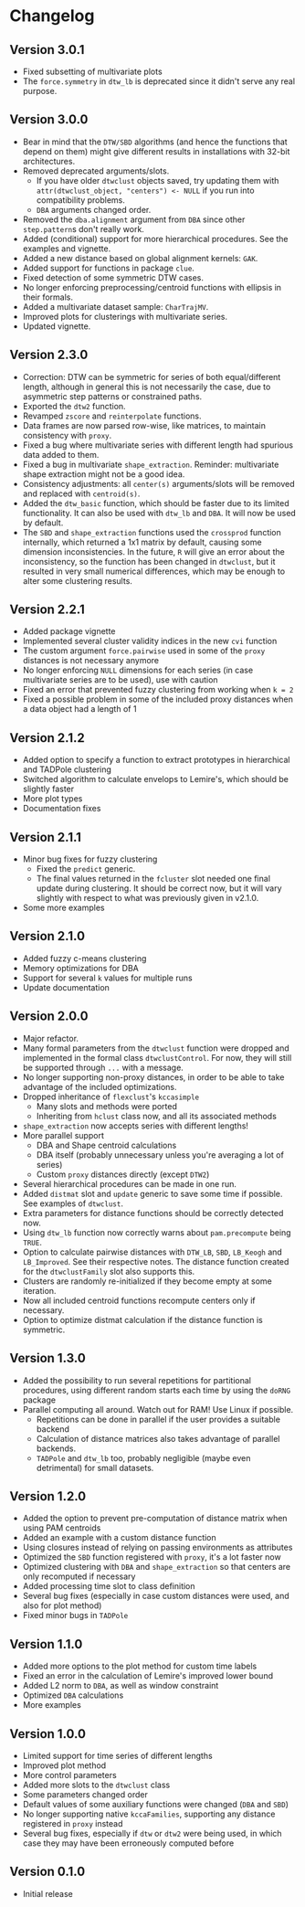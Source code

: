 # Changelog

## Version 3.0.1
* Fixed subsetting of multivariate plots
* The `force.symmetry` in `dtw_lb` is deprecated since it didn't serve any real purpose.

## Version 3.0.0
* Bear in mind that the `DTW/SBD` algorithms (and hence the functions that depend on them) might give different results in installations with 32-bit architectures.
* Removed deprecated arguments/slots.
    + If you have older `dtwclust` objects saved, try updating them with `attr(dtwclust_object, "centers") <- NULL` if you run into compatibility problems.
    + `DBA` arguments changed order.
* Removed the `dba.alignment` argument from `DBA` since other `step.pattern`s don't really work.
* Added (conditional) support for more hierarchical procedures. See the examples and vignette.
* Added a new distance based on global alignment kernels: `GAK`.
* Added support for functions in package `clue`.
* Fixed detection of some symmetric DTW cases.
* No longer enforcing preprocessing/centroid functions with ellipsis in their formals.
* Added a multivariate dataset sample: `CharTrajMV`.
* Improved plots for clusterings with multivariate series.
* Updated vignette.

## Version 2.3.0
* Correction: DTW can be symmetric for series of both equal/different length, although in general this is not necessarily the case, due to asymmetric step patterns or constrained paths.
* Exported the `dtw2` function.
* Revamped `zscore` and `reinterpolate` functions.
* Data frames are now parsed row-wise, like matrices, to maintain consistency with `proxy`.
* Fixed a bug where multivariate series with different length had spurious data added to them.
* Fixed a bug in multivariate `shape_extraction`. Reminder: multivariate shape extraction might not be a good idea.
* Consistency adjustments: all `center(s)` arguments/slots will be removed and replaced with `centroid(s)`.
* Added the `dtw_basic` function, which should be faster due to its limited functionality. It can
also be used with `dtw_lb` and `DBA`. It will now be used by default.
* The `SBD` and `shape_extraction` functions used the `crossprod` function internally, which returned a 1x1 matrix by default, causing some dimension inconsistencies. In the future, `R` will give an error about the inconsistency, so the function has been changed in `dtwclust`, but it resulted in very small numerical differences, which may be enough to alter some clustering results.

## Version 2.2.1
* Added package vignette
* Implemented several cluster validity indices in the new `cvi` function
* The custom argument `force.pairwise` used in some of the `proxy` distances is not necessary anymore
* No longer enforcing `NULL` dimensions for each series (in case multivariate series are to be used), use with caution
* Fixed an error that prevented fuzzy clustering from working when `k = 2`
* Fixed a possible problem in some of the included proxy distances when a data object had a length of 1

## Version 2.1.2
* Added option to specify a function to extract prototypes in hierarchical and TADPole clustering
* Switched algorithm to calculate envelops to Lemire's, which should be slightly faster
* More plot types
* Documentation fixes

## Version 2.1.1
* Minor bug fixes for fuzzy clustering
     + Fixed the `predict` generic.
     + The final values returned in the `fcluster` slot needed one final update during clustering. It should be correct now, but it will vary slightly with respect to what was previously given in v2.1.0.
* Some more examples

## Version 2.1.0
* Added fuzzy c-means clustering
* Memory optimizations for DBA
* Support for several `k` values for multiple runs
* Update documentation

## Version 2.0.0
* Major refactor.
* Many formal parameters from the `dtwclust` function were dropped and implemented in the formal class `dtwclustControl`. For now, they will still be supported through `...` with a message.
* No longer supporting non-proxy distances, in order to be able to take advantage of the included optimizations.
* Dropped inheritance of `flexclust`'s `kccasimple`
     + Many slots and methods were ported
     + Inheriting from `hclust` class now, and all its associated methods
* `shape_extraction` now accepts series with different lengths!
* More parallel support
     + DBA and Shape centroid calculations 
     + DBA itself (probably unnecessary unless you're averaging a lot of series)
     + Custom `proxy` distances directly (except `DTW2`)
* Several hierarchical procedures can be made in one run.
* Added `distmat` slot and `update` generic to save some time if possible. See examples of `dtwclust`.
* Extra parameters for distance functions should be correctly detected now.
* Using `dtw_lb` function now correctly warns about `pam.precompute` being `TRUE`.
* Option to calculate pairwise distances with `DTW_LB`, `SBD`, `LB_Keogh` and `LB_Improved`. See their respective notes. The distance function created for the `dtwclustFamily` slot also supports this.
* Clusters are randomly re-initialized if they become empty at some iteration.
* Now all included centroid functions recompute centers only if necessary.
* Option to optimize distmat calculation if the distance function is symmetric.

## Version 1.3.0
* Added the possibility to run several repetitions for partitional procedures, using different random starts each time by using the `doRNG` package
* Parallel computing all around. Watch out for RAM! Use Linux if possible.
     + Repetitions can be done in parallel if the user provides a suitable backend
     + Calculation of distance matrices also takes advantage of parallel backends.
     + `TADPole` and `dtw_lb` too, probably negligible (maybe even detrimental) for small datasets.

## Version 1.2.0
* Added the option to prevent pre-computation of distance matrix when using PAM centroids
* Added an example with a custom distance function
* Using closures instead of relying on passing environments as attributes
* Optimized the `SBD` function registered with `proxy`, it's a lot faster now
* Optimized clustering with `DBA` and `shape_extraction` so that centers are only recomputed if necessary
* Added processing time slot to class definition
* Several bug fixes (especially in case custom distances were used, and also for plot method)
* Fixed minor bugs in `TADPole`

## Version 1.1.0
* Added more options to the plot method for custom time labels
* Fixed an error in the calculation of Lemire's improved lower bound
* Added L2 norm to `DBA`, as well as window constraint
* Optimized `DBA` calculations
* More examples

## Version 1.0.0
* Limited support for time series of different lengths
* Improved plot method
* More control parameters
* Added more slots to the `dtwclust` class
* Some parameters changed order
* Default values of some auxiliary functions were changed (`DBA` and `SBD`)
* No longer supporting native `kccaFamilies`, supporting any distance registered in `proxy` instead
* Several bug fixes, especially if `dtw` or `dtw2` were being used, in which case they may have been erroneously computed before

## Version 0.1.0
* Initial release
